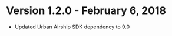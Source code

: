 Version 1.2.0 - February 6, 2018
================================
- Updated Urban Airship SDK dependency to 9.0
